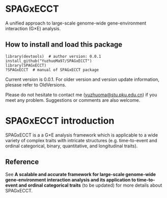 # SPAGxECCT 
A unified approach to large-scale genome-wide gene-environment interaction (G×E) analysis.
## How to install and load this package
```
library(devtools)  # author version: 0.0.1
install_github("YuzhuoMa97/SPAGxECCT")
library(SPAGxECCT)
?SPAGxECCT  # manual of SPAGxECCT package
```
Current version is 0.0.1. For older version and version update information, plesase refer to OldVersions.  

Please do not hesitate to contact me (yuzhuoma@stu.pku.edu.cn) if you meet any problem. Suggestions or comments are also welcome.
# SPAGxECCT introduction
SPAGxECCT is a a G×E analysis framework which is applicable to a wide variety of complex traits with intricate structures (e.g. time-to-event and ordinal categorical, binary, quantitative, and longitudinal traits).



## Reference
See **A scalable and accurate framework for large-scale genome-wide gene-environment interaction analysis and its application to time-to-event and ordinal categorical traits** (to be updated) for more details about SPAGxECCT.







